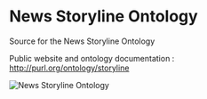 News Storyline Ontology
=======================

Source for the News Storyline Ontology

Public website and ontology documentation : http://purl.org/ontology/storyline

![News Storyline Ontology](https://raw.github.com/paulwilton/news-storyline/master/img/storyline.png)